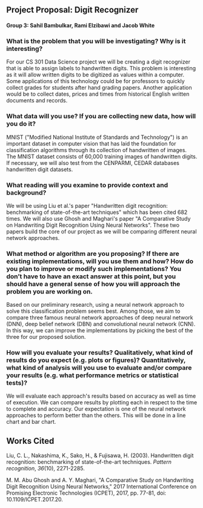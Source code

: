 ##  Project Proposal: Digit Recognizer
#### Group 3: Sahil Bambulkar, Rami Elzibawi and Jacob White

### What is the problem that you will be investigating? Why is it interesting?

For our CS 301 Data Science project we will be creating a digit recognizer that is able to assign labels to handwritten digits. This problem is interesting as it will allow written digits to be digitized as values within a computer. Some applications of this technology could be for professors to quickly collect grades for students after hand grading papers. Another application would be to collect dates, prices and times from historical English written documents and records.

### What data will you use? If you are collecting new data, how will you do it?

MNIST ("Modified National Institute of Standards and Technology") is an important dataset in computer vision that has laid the foundation for classification algorithms through its collection of handwritten of images. The MNIST dataset consists of 60,000 training images of handwritten digits. If necessary, we will also test from the CENPARMI, CEDAR databases handwritten digit datasets. 

### What reading will you examine to provide context and background?

We will be using Liu et al.'s paper "Handwritten digit recognition: benchmarking of state-of-the-art techniques" which has been cited 682 times. We will also use Ghosh and Maghari's paper "A Comparative Study on Handwriting Digit Recognition Using Neural Networks". These two papers build the core of our project as we will be comparing different neural network approaches. 

### What method or algorithm are you proposing? If there are existing implementations, will you use them and how? How do you plan to improve or modify such implementations? You don’t have to have an exact answer at this point, but you should have a general sense of how you will approach the problem you are working on.

Based on our preliminary research, using a neural network approach to solve this classification problem seems best. Among those, we aim to compare three famous neural network approaches of deep neural network (DNN), deep belief network (DBN) and convolutional neural network (CNN). In this way, we can improve the implementations by picking the best of the three for our proposed solution. 

### How will you evaluate your results? Qualitatively, what kind of results do you expect (e.g. plots or figures)? Quantitatively, what kind of analysis will you use to evaluate and/or compare your results (e.g. what performance metrics or statistical tests)?

We will evaluate each approach's results based on accuracy as well as time of execution. We can compare results by plotting each in respect to the time to complete and accuracy. Our expectation is one of the neural network approaches to perform better than the others. This will be done in a line chart and bar chart. 

## Works Cited
Liu, C. L., Nakashima, K., Sako, H., & Fujisawa, H. (2003). Handwritten digit recognition: benchmarking of state-of-the-art techniques.  _Pattern recognition_,  _36_(10), 2271-2285.

M. M. Abu Ghosh and A. Y. Maghari, "A Comparative Study on Handwriting Digit Recognition Using Neural Networks," 2017 International Conference on Promising Electronic Technologies (ICPET), 2017, pp. 77-81, doi: 10.1109/ICPET.2017.20.

